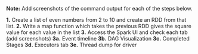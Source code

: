 **Note:** Add screenshots of the command output for each of the steps below.

**1.** Create a list of even numbers from 2 to 10 and create an RDD from that list.
**2.** Write a map function which takes the previous RDD gives the square value for each value in the list
**3.** Access the Spark UI and check each tab (add screenshots)
**3a.** Event timeline
**3b.** DAG Visualization
**3c.** Completed Stages
**3d.** Executors tab
**3e.** Thread dump for driver